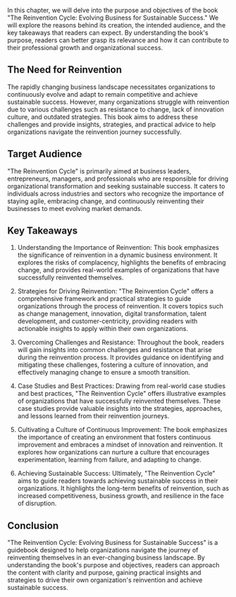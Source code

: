 
In this chapter, we will delve into the purpose and objectives of the book "The Reinvention Cycle: Evolving Business for Sustainable Success." We will explore the reasons behind its creation, the intended audience, and the key takeaways that readers can expect. By understanding the book's purpose, readers can better grasp its relevance and how it can contribute to their professional growth and organizational success.

The Need for Reinvention
------------------------

The rapidly changing business landscape necessitates organizations to continuously evolve and adapt to remain competitive and achieve sustainable success. However, many organizations struggle with reinvention due to various challenges such as resistance to change, lack of innovation culture, and outdated strategies. This book aims to address these challenges and provide insights, strategies, and practical advice to help organizations navigate the reinvention journey successfully.

Target Audience
---------------

"The Reinvention Cycle" is primarily aimed at business leaders, entrepreneurs, managers, and professionals who are responsible for driving organizational transformation and seeking sustainable success. It caters to individuals across industries and sectors who recognize the importance of staying agile, embracing change, and continuously reinventing their businesses to meet evolving market demands.

Key Takeaways
-------------

1. Understanding the Importance of Reinvention: This book emphasizes the significance of reinvention in a dynamic business environment. It explores the risks of complacency, highlights the benefits of embracing change, and provides real-world examples of organizations that have successfully reinvented themselves.

2. Strategies for Driving Reinvention: "The Reinvention Cycle" offers a comprehensive framework and practical strategies to guide organizations through the process of reinvention. It covers topics such as change management, innovation, digital transformation, talent development, and customer-centricity, providing readers with actionable insights to apply within their own organizations.

3. Overcoming Challenges and Resistance: Throughout the book, readers will gain insights into common challenges and resistance that arise during the reinvention process. It provides guidance on identifying and mitigating these challenges, fostering a culture of innovation, and effectively managing change to ensure a smooth transition.

4. Case Studies and Best Practices: Drawing from real-world case studies and best practices, "The Reinvention Cycle" offers illustrative examples of organizations that have successfully reinvented themselves. These case studies provide valuable insights into the strategies, approaches, and lessons learned from their reinvention journeys.

5. Cultivating a Culture of Continuous Improvement: The book emphasizes the importance of creating an environment that fosters continuous improvement and embraces a mindset of innovation and reinvention. It explores how organizations can nurture a culture that encourages experimentation, learning from failure, and adapting to change.

6. Achieving Sustainable Success: Ultimately, "The Reinvention Cycle" aims to guide readers towards achieving sustainable success in their organizations. It highlights the long-term benefits of reinvention, such as increased competitiveness, business growth, and resilience in the face of disruption.

Conclusion
----------

"The Reinvention Cycle: Evolving Business for Sustainable Success" is a guidebook designed to help organizations navigate the journey of reinventing themselves in an ever-changing business landscape. By understanding the book's purpose and objectives, readers can approach the content with clarity and purpose, gaining practical insights and strategies to drive their own organization's reinvention and achieve sustainable success.
